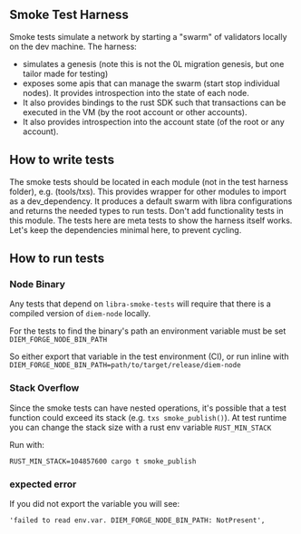 
## Smoke Test Harness
Smoke tests simulate a network by starting a "swarm" of validators locally on the dev machine. The harness:
- simulates a genesis (note this is not the 0L migration genesis, but one tailor made for testing)
-  exposes some apis that can manage the swarm (start stop individual nodes).
It provides introspection into the state of each node.
- It also provides bindings to the rust SDK such that transactions can be executed in the VM (by the root account or other accounts).
- It also provides introspection into the account state (of the root or any account).

## How to write tests
The smoke tests should be located in each module (not in the test harness folder), e.g. (tools/txs). This provides wrapper for other modules to import as a dev_dependency. It produces a default swarm with libra configurations and returns the needed types to run tests.
Don't add functionality tests in this module. The tests here are meta tests to show the harness itself works. Let's keep the dependencies minimal here, to prevent cycling.

## How to run tests

### Node Binary
Any tests that depend on `libra-smoke-tests` will require that there is a compiled version of `diem-node` locally.

For the tests to find the binary's path an environment variable must be set `DIEM_FORGE_NODE_BIN_PATH`

So either export that variable in the test environment (CI), or run inline with `DIEM_FORGE_NODE_BIN_PATH=path/to/target/release/diem-node`

### Stack Overflow

Since the smoke tests can have nested operations, it's possible that a test function could exceed its stack (e.g. `txs smoke_publish()`). At test runtime you can change the stack size with a rust env variable `RUST_MIN_STACK`

Run with:
```
RUST_MIN_STACK=104857600 cargo t smoke_publish
```

### expected error
If you did not export the variable you will see:
```
'failed to read env.var. DIEM_FORGE_NODE_BIN_PATH: NotPresent',
```
